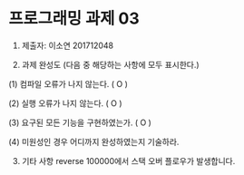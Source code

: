 # 프로그래밍 과제 03

1. 제출자: 이소연 201712048

2. 과제 완성도 (다음 중 해당하는 사항에 모두 표시한다.)

(1) 컴파일 오류가 나지 않는다. ( O )

(2) 실행 오류가 나지 않는다. ( O )

(3) 요구된 모든 기능을 구현하였는가. ( O )

(4) 미원성인 경우 어디까지 완성하였는지 기술하라.



3. 기타 사항 
reverse 100000에서 스택 오버 플로우가 발생합니다. 
